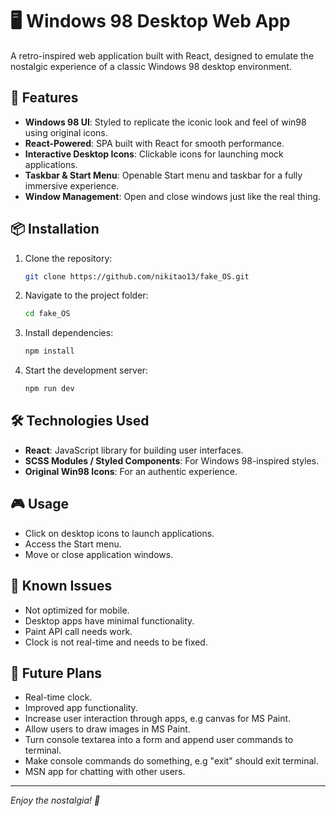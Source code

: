 # 🖥️ Windows 98 Desktop Web App

A retro-inspired web application built with React, designed to emulate the nostalgic experience of a classic Windows 98 desktop environment.

## 🚀 Features

- **Windows 98 UI**: Styled to replicate the iconic look and feel of win98 using original icons.
- **React-Powered**: SPA built with React for smooth performance.
- **Interactive Desktop Icons**: Clickable icons for launching mock applications.
- **Taskbar & Start Menu**: Openable Start menu and taskbar for a fully immersive experience.
- **Window Management**: Open and close windows just like the real thing.

## 📦 Installation

1. Clone the repository:

   ```bash
   git clone https://github.com/nikitao13/fake_OS.git
   ```

2. Navigate to the project folder:

   ```bash
   cd fake_OS
   ```

3. Install dependencies:

   ```bash
   npm install
   ```

4. Start the development server:

   ```bash
   npm run dev
   ```

## 🛠️ Technologies Used

- **React**: JavaScript library for building user interfaces.
- **SCSS Modules / Styled Components**: For Windows 98-inspired styles.
- **Original Win98 Icons**: For an authentic experience.

## 🎮 Usage

- Click on desktop icons to launch applications.
- Access the Start menu.
- Move or close application windows.

## 🐞 Known Issues

- Not optimized for mobile.
- Desktop apps have minimal functionality.
- Paint API call needs work.
- Clock is not real-time and needs to be fixed.

## 🤝 Future Plans

- Real-time clock.
- Improved app functionality.
- Increase user interaction through apps, e.g canvas for MS Paint.
- Allow users to draw images in MS Paint.
- Turn console textarea into a form and append user commands to terminal.
- Make console commands do something, e.g "exit" should exit terminal.
- MSN app for chatting with other users.

---

_Enjoy the nostalgia! 💾_
